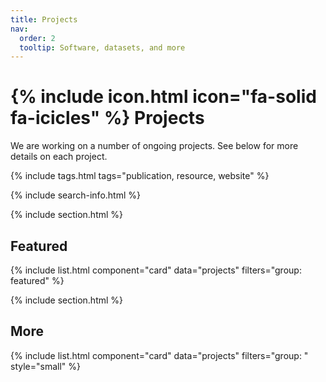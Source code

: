 ```yaml
---
title: Projects
nav:
  order: 2
  tooltip: Software, datasets, and more
---
```


#  {% include icon.html icon="fa-solid fa-icicles" %} Projects

We are working on a number of ongoing projects. See below for more details on each project.

{% include tags.html tags="publication, resource, website" %}

{% include search-info.html %}

{% include section.html %}

## Featured

{% include list.html component="card" data="projects" filters="group: featured" %}

{% include section.html %}

## More

{% include list.html component="card" data="projects" filters="group: " style="small" %}
